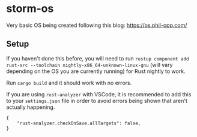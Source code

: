 # storm-os
Very basic OS being created following this blog: https://os.phil-opp.com/

## Setup
If you haven't done this before, you will need to run `rustup component add rust-src --toolchain nightly-x86_64-unknown-linux-gnu` (will vary depending on the OS you are currently running) for Rust nightly to work.

Run `cargo build` and it should work with no errors.

If you are using `rust-analyzer` with VSCode, it is recommended to add this to your `settings.json` file in order to avoid errors being shown that aren't actually happening.
```
{
    "rust-analyzer.checkOnSave.allTargets": false,
}
```

